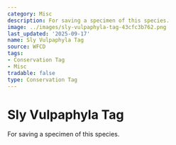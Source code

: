 ```yaml
---
category: Misc
description: For saving a specimen of this species.
image: ../images/sly-vulpaphyla-tag-43cfc3b762.png
last_updated: '2025-09-17'
name: Sly Vulpaphyla Tag
source: WFCD
tags:
- Conservation Tag
- Misc
tradable: false
type: Conservation Tag
---
```


# Sly Vulpaphyla Tag

For saving a specimen of this species.

